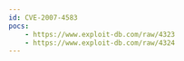 ```yaml
---
id: CVE-2007-4583
pocs:
    - https://www.exploit-db.com/raw/4323
    - https://www.exploit-db.com/raw/4324
---
```


